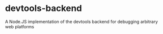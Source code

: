# devtools-backend
A Node.JS implementation of the devtools backend for debugging arbitrary web platforms
